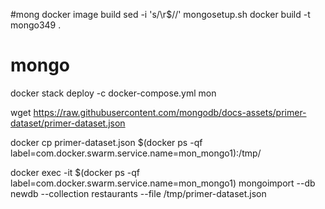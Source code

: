 #mong docker image build 
sed -i 's/\r$//' mongosetup.sh
docker build -t mongo349 .

# mongo
docker stack deploy -c docker-compose.yml mon


wget https://raw.githubusercontent.com/mongodb/docs-assets/primer-dataset/primer-dataset.json

docker cp primer-dataset.json $(docker ps -qf label=com.docker.swarm.service.name=mon_mongo1):/tmp/

docker exec -it $(docker ps -qf label=com.docker.swarm.service.name=mon_mongo1) mongoimport --db newdb --collection restaurants --file /tmp/primer-dataset.json
